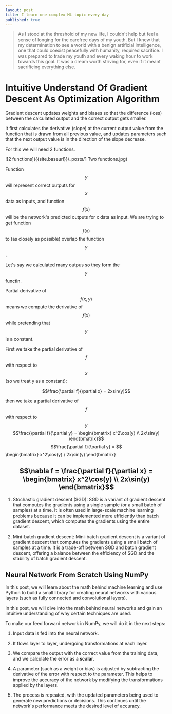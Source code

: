 ```yaml
---
layout: post
title: I learn one complex ML topic every day
published: true
---
```

<!-- MathJax -->

<script type="text/javascript"

  src="https://cdnjs.cloudflare.com/ajax/libs/mathjax/2.7.3/MathJax.js?config=TeX-AMS-MML_HTMLorMML">

</script>

> As I stood at the threshold of my new life, I couldn't help but feel a sense of longing for the carefree days of my youth. But I knew that my determination to see a world with a benign artificial intelligence, one that could coexist peacefully with humanity, required sacrifice. I was prepared to trade my youth and every waking hour to work towards this goal. It was a dream worth striving for, even if it meant sacrificing everything else.

# Intuitive Understand Of Gradient Descent As Optimization Algorithm

Gradient descent updates weights and biases so that the difference (loss) between the calculated output and the correct output gets smaller. 

It first calculates the derivative (slope) at the current output value from the function that is drawn from all previous value, and updates parameters such that the next output value is in the direction of the slope decrease.

For this we will need 2 functions.

![2 functions]({{site.baseurl}}/_posts/1 Two functions.jpg)


Function $$y$$ will represent correct outputs for $$x$$ data as inputs, and function $$f(x)$$ will be the network's predicted outputs for x data as input. We are trying to get function $$f(x)$$ to (as closely as possible) overlap the function $$y$$.

Let's say we calculated many outpus so they form the $$y$$ functin.

Partial derivative of $$f(x,y)$$ means we compute the derivative of $$f(x)$$ while pretending that $$y$$ is a constant.



First we take the partial derivative of $$f$$ with respect to $$x$$ (so we treat y as a constant):

$$\frac{\partial f}{\partial x} = 2xsin(y)$$

then we take a partial derivative of $$f$$ with respect to $$y$$
$$\frac{\partial f}{\partial y} = \begin{bmatrix} x^2\cos(y) \\ 2x\sin(y) \end{bmatrix}$$
$$\frac{\partial f}{\partial y} = $$\begin{bmatrix} x^2\cos(y) \\ 2x\sin(y) \end{bmatrix}



$$\nabla f = \frac{\partial f}{\partial x} = \begin{bmatrix} x^2\cos(y) \\ 2x\sin(y) \end{bmatrix}$$
-------------------------


1. Stochastic gradient descent (SGD): SGD is a variant of gradient descent that computes the gradients using a single sample (or a small batch of samples) at a time. It is often used in large-scale machine learning problems because it can be implemented more efficiently than batch gradient descent, which computes the gradients using the entire dataset.


2. Mini-batch gradient descent: Mini-batch gradient descent is a variant of gradient descent that computes the gradients using a small batch of samples at a time. It is a trade-off between SGD and batch gradient descent, offering a balance between the efficiency of SGD and the stability of batch gradient descent.































## Neural Network From Scratch Using NumPy

In this post, we will learn about the math behind machine learning and use Python to build a small library for creating neural networks with various layers (such as fully connected and convolutional layers).

In this post, we will dive into the math behind neural networks and gain an intuitive understanding of why certain techniques are used.

To make our feed forward network in NumPy, we will do it in the next steps:

1. Input data is fed into the neural network.

2. It flows layer to layer, undergoing transformations at each layer.

3. We compare the output with the correct value from the training data, and we calculate the error as a **scalar**.

4. A parameter (such as a weight or bias) is adjusted by subtracting the derivative of the error with respect to the parameter. This helps to improve the accuracy of the network by modifying the transformations applied by the layers.

5. The process is repeated, with the updated parameters being used to generate new predictions or decisions. This continues until the network's performance meets the desired level of accuracy.
